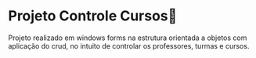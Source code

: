 # Projeto Controle Cursos:book:
Projeto realizado em windows forms na estrutura orientada a objetos com aplicação do crud, no intuito de controlar os professores, turmas e cursos.
